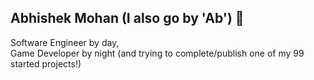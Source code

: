 ## Abhishek Mohan (I also go by 'Ab') 🎲


Software Engineer by day, <br>
Game Developer by night (and trying to complete/publish one of my 99 started projects!)


<!--
**AbhishekMohan/abhishekmohan** is a ✨ _special_ ✨ repository because its `README.md` (this file) appears on your GitHub profile.

Here are some ideas to get you started:

- 🔭 I’m currently working on ...
- 🌱 I’m currently learning ...
- 👯 I’m looking to collaborate on ...
- 🤔 I’m looking for help with ...
- 💬 Ask me about ...
- 📫 How to reach me: ...
- 😄 Pronouns: ...
- ⚡ Fun fact: ...
-->
